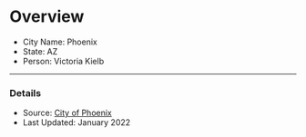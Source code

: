 # Overview 

- City Name: Phoenix
- State: AZ
- Person: Victoria Kielb

--- 

### Details

+ Source: [City of Phoenix](https://mapping-phoenix.opendata.arcgis.com/datasets/Phoenix::city-limit-dark-outline/explore?location=33.647603%2C-112.032601%2C9.60)
+ Last Updated: January 2022


